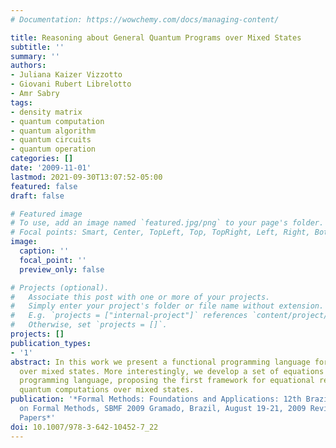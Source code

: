 ```yaml
---
# Documentation: https://wowchemy.com/docs/managing-content/

title: Reasoning about General Quantum Programs over Mixed States
subtitle: ''
summary: ''
authors:
- Juliana Kaizer Vizzotto
- Giovani Rubert Librelotto
- Amr Sabry
tags:
- density matrix
- quantum computation
- quantum algorithm
- quantum circuits
- quantum operation
categories: []
date: '2009-11-01'
lastmod: 2021-09-30T13:07:52-05:00
featured: false
draft: false

# Featured image
# To use, add an image named `featured.jpg/png` to your page's folder.
# Focal points: Smart, Center, TopLeft, Top, TopRight, Left, Right, BottomLeft, Bottom, BottomRight.
image:
  caption: ''
  focal_point: ''
  preview_only: false

# Projects (optional).
#   Associate this post with one or more of your projects.
#   Simply enter your project's folder or file name without extension.
#   E.g. `projects = ["internal-project"]` references `content/project/deep-learning/index.md`.
#   Otherwise, set `projects = []`.
projects: []
publication_types:
- '1'
abstract: In this work we present a functional programming language for quantum computation
  over mixed states. More interestingly, we develop a set of equations for the resulting
  programming language, proposing the first framework for equational reasoning about
  quantum computations over mixed states.
publication: '*Formal Methods: Foundations and Applications: 12th Brazilian Symposium
  on Formal Methods, SBMF 2009 Gramado, Brazil, August 19-21, 2009 Revised Selected
  Papers*'
doi: 10.1007/978-3-642-10452-7_22
---
```

